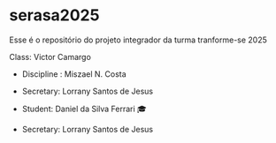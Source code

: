 # serasa2025
Esse é o repositório do projeto integrador da turma tranforme-se 2025


Class: Victor Camargo
- Discipline : Miszael N. Costa
 - Secretary: Lorrany Santos de Jesus 
- Student: Daniel da Silva Ferrari 🎓

 - Secretary: Lorrany Santos de Jesus 
